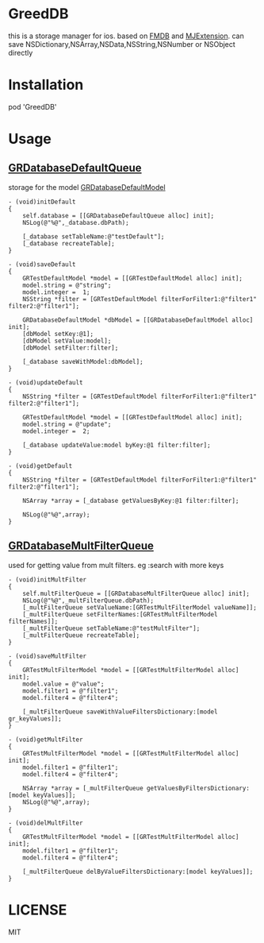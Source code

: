 # GreedDB
this is a storage manager for ios. based on [FMDB](https://github.com/ccgus/fmdb) and [MJExtension](https://github.com/CoderMJLee/MJExtension). can save NSDictionary,NSArray,NSData,NSString,NSNumber or NSObject  directly
# Installation
pod 'GreedDB'
# Usage
## [GRDatabaseDefaultQueue](https://github.com/greedlab/GreedDB/blob/master/GreedDB/GRDatabaseDefaultQueue.h)
storage for the model [GRDatabaseDefaultModel](https://github.com/greedlab/GreedDB/blob/master/GreedDB/GRDatabaseDefaultModel.h)
``` objc
- (void)initDefault
{
    self.database = [[GRDatabaseDefaultQueue alloc] init];
    NSLog(@"%@",_database.dbPath);
    
    [_database setTableName:@"testDefault"];
    [_database recreateTable];
}

- (void)saveDefault
{
    GRTestDefaultModel *model = [[GRTestDefaultModel alloc] init];
    model.string = @"string";
    model.integer =  1;
    NSString *filter = [GRTestDefaultModel filterForFilter1:@"filter1" filter2:@"filter1"];
    
    GRDatabaseDefaultModel *dbModel = [[GRDatabaseDefaultModel alloc] init];
    [dbModel setKey:@1];
    [dbModel setValue:model];
    [dbModel setFilter:filter];
    
    [_database saveWithModel:dbModel];
}

- (void)updateDefault
{
    NSString *filter = [GRTestDefaultModel filterForFilter1:@"filter1" filter2:@"filter1"];
    
    GRTestDefaultModel *model = [[GRTestDefaultModel alloc] init];
    model.string = @"update";
    model.integer =  2;
    
    [_database updateValue:model byKey:@1 filter:filter];
}

- (void)getDefault
{
    NSString *filter = [GRTestDefaultModel filterForFilter1:@"filter1" filter2:@"filter1"];
    
    NSArray *array = [_database getValuesByKey:@1 filter:filter];
    
    NSLog(@"%@",array);
}
```
## [GRDatabaseMultFilterQueue](https://github.com/greedlab/GreedDB/blob/master/GreedDB/GRDatabaseMultFilterQueue.h)
used for getting value from mult filters. eg :search with more keys

``` objc
- (void)initMultFilter
{
    self.multFilterQueue = [[GRDatabaseMultFilterQueue alloc] init];
    NSLog(@"%@",_multFilterQueue.dbPath);
    [_multFilterQueue setValueName:[GRTestMultFilterModel valueName]];
    [_multFilterQueue setFilterNames:[GRTestMultFilterModel filterNames]];
    [_multFilterQueue setTableName:@"testMultFilter"];
    [_multFilterQueue recreateTable];
}

- (void)saveMultFilter
{
    GRTestMultFilterModel *model = [[GRTestMultFilterModel alloc] init];
    model.value = @"value";
    model.filter1 = @"filter1";
    model.filter4 = @"filter4";
    
    [_multFilterQueue saveWithValueFiltersDictionary:[model gr_keyValues]];
}

- (void)getMultFilter
{
    GRTestMultFilterModel *model = [[GRTestMultFilterModel alloc] init];
    model.filter1 = @"filter1";
    model.filter4 = @"filter4";
    
    NSArray *array = [_multFilterQueue getValuesByFiltersDictionary:[model keyValues]];
    NSLog(@"%@",array);
}

- (void)delMultFilter
{
    GRTestMultFilterModel *model = [[GRTestMultFilterModel alloc] init];
    model.filter1 = @"filter1";
    model.filter4 = @"filter4";
    
    [_multFilterQueue delByValueFiltersDictionary:[model keyValues]];
}
```
# LICENSE
MIT

